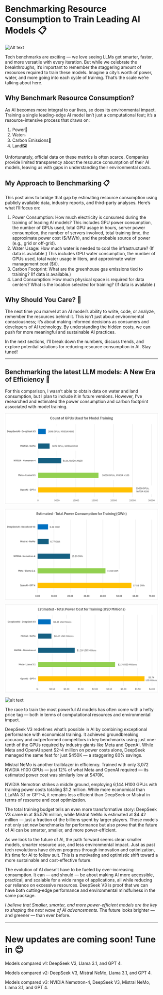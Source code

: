# Benchmarking Resource Consumption to Train Leading AI Models 📋

![Alt text](/images/Benchmarking%20Resource%20Consumption%20to%20Train%20Leading%20AI%20Models.png)

Tech benchmarks are exciting — we love seeing LLMs get smarter, faster, and more versatile with every iteration. But while we celebrate the breakthroughs, it’s important to remember the staggering amount of resources required to train these models. Imagine a city’s worth of power, water, and more going into each cycle of training. That’s the scale we’re talking about here.

## Why Benchmark Resource Consumption?
As AI becomes more integral to our lives, so does its environmental impact. Training a single leading-edge AI model isn’t just a computational feat; it’s a resource-intensive process that draws on:

1. Power🔌
2. Water💧
3. Carbon Emissions💨
4. Land🖼️

Unfortunately, official data on these metrics is often scarce. Companies provide limited transparency about the resource consumption of their AI models, leaving us with gaps in understanding their environmental costs.

## My Approach to Benchmarking 📋
This post aims to bridge that gap by estimating resource consumption using publicly available data, industry reports, and third-party analyses. Here’s what I’ll focus on:

1. Power Consumption: How much electricity is consumed during the training of leading AI models? This includes GPU power consumption, the number of GPUs used, total GPU usage in hours, server power consumption, the number of servers involved, total training time, the approximate power cost ($/MWh), and the probable source of power (e.g., grid or off-grid).
2. Water Usage: How much water is needed to cool the infrastructure? (If data is available.) This includes GPU water consumption, the number of GPUs used, total water usage in liters, and approximate water management cost ($/l).
3. Carbon Footprint: What are the greenhouse gas emissions tied to training? (If data is available.)
4. Land Consumption: How much physical space is required for data centers? What is the location selected for training? (If data is available.)

## Why Should You Care? 🤷
The next time you marvel at an AI model’s ability to write, code, or analyze, remember the resources behind it. This isn’t just about environmental consciousness; it’s about making informed decisions as consumers and developers of AI technology. By understanding the hidden costs, we can push for more meaningful and sustainable AI practices.

In the next sections, I’ll break down the numbers, discuss trends, and explore potential solutions for reducing resource consumption in AI. Stay tuned!

---

## Benchmarking the latest LLM models: A New Era of Efficiency 💎
For this comparison, I wasn’t able to obtain data on water and land consumption, but I plan to include it in future versions. However, I’ve researched and estimated the power consumption and carbon footprint associated with model training.


![alt text](/graphs/Count%20of%20GPU%20Used%20for%20Model%20Training.png)

![alt text](/graphs/Estimated%20-%20Total%20Power%20Consumption%20for%20Training%20(GWh).png)

![alt text](/graphs/Estimated%20-%20Total%20Power%20Cost%20for%20Training%20(USD%20Millions).png)

![alt text](/graphs/Estimated%20-%20Carbon%20Footprint%20for%20Training%20(Tonnes%20CO₂e).png)

The race to train the most powerful AI models has often come with a hefty price tag — both in terms of computational resources and environmental impact.



DeepSeek V3 redefines what’s possible in AI by combining exceptional performance with economical training. It achieved groundbreaking accuracy and outperformed competitors in key benchmarks using just one-tenth of the GPUs required by industry giants like Meta and OpenAI. While Meta and OpenAI spent $2–4 million on power costs alone, DeepSeek managed the same feat for just $450K — a staggering 80% savings.

Mistral NeMo is another trailblazer in efficiency. Trained with only 3,072 NVIDIA H100 GPUs — just 12% of what Meta and OpenAI required — its estimated power cost was similarly low at $470K.

NVIDIA Nemotron strikes a middle ground, employing 6,144 H100 GPUs with training power costs totaling $1.2 million. While more economical than LLaMA 3.1 or GPT-4, it remains less efficient than DeepSeek or Mistral in terms of resource and cost optimization.

The total training budget tells an even more transformative story: DeepSeek V3 came in at $5.576 million, while Mistral NeMo is estimated at $4.42 million — just a fraction of the billions spent by larger players. These models not only set new benchmarks for performance but also prove that the future of AI can be smarter, smaller, and more power-efficient.



As we look to the future of AI, the path forward seems clear: smaller models, smarter resource use, and less environmental impact. Just as past tech revolutions have driven progress through innovation and optimization, it’s time for AI to follow suit. This is a motivating and optimistic shift toward a more sustainable and cost-effective future.

The evolution of AI doesn’t have to be fueled by ever-increasing consumption. It can — and should — be about making AI more accessible, practical, and scalable for a wide range of applications, all while reducing our reliance on excessive resources. DeepSeek V3 is proof that we can have both cutting-edge performance and environmental mindfulness in the same package.

*I believe that Smaller, smarter, and more power-efficient models are the key to shaping the next wave of AI advancements.* The future looks brighter — and greener — than ever before.

---
# New updates are coming soon! Tune in 😊

Models compared v1: DeepSeek V3, Llama 3.1, and GPT 4.

Models compared v2: DeepSeek V3, Mistral NeMo, Llama 3.1, and GPT 4.

Models compared v3: NVIDIA Nemotron-4, DeepSeek V3, Mistral NeMo, Llama 3.1, and GPT 4.
